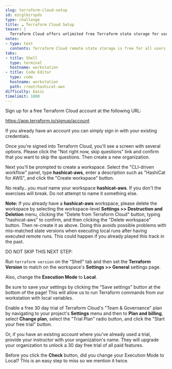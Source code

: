 ```yaml
---
slug: terraform-cloud-setup
id: e2cglbzrspds
type: challenge
title: ☁️ Terraform Cloud Setup
teaser: |
  Terraform Cloud offers unlimited free Terraform state storage for users. Safeguard your state files by storing them remotely in Terraform Cloud.
notes:
- type: text
  contents: Terraform Cloud remote state storage is free for all users.
tabs:
- title: Shell
  type: terminal
  hostname: workstation
- title: Code Editor
  type: code
  hostname: workstation
  path: /root/hashicat-aws
difficulty: basic
timelimit: 1800
---
```

Sign up for a free Terraform Cloud account at the following URL:

https://app.terraform.io/signup/account

If you already have an account you can simply sign in with your existing credentials.

Once you're signed into Terraform Cloud, you'll see a screen with several options. Please click the "Not right now, skip questions" link and confirm that you want to skip the questions. Then create a new organization.

Next you'll be prompted to create a workspace. Select the "CLI-driven workflow" panel, type **hashicat-aws**, enter a description such as "HashiCat for AWS", and click the "Create workspace" button.

No really...you *must* name your workspace **hashicat-aws**. If you don't the exercises will break. Do not attempt to name it something else.

**Note:** If you already have a **hashicat-aws** workspace, please delete the workspace by selecting the workspace-level **Settings >> Destruction and Deletion** menu, clicking the "Delete from Terraform Cloud" button, typing "hashicat-aws" to confirm, and then clicking the "Delete workspace" button. Then re-create it as above. Doing this avoids possible problems with mis-matched state versions when executing local runs after having executed remote runs. This could happen if you already played this track in the past.

DO NOT SKIP THIS NEXT STEP:

Run `terraform version` on the "Shell" tab and then set the **Terraform Version** to match on the workspace's **Settings >> General** settings page.

Also, change the **Execution Mode** to **Local**.

Be sure to save your settings by clicking the "Save settings" button at the bottom of the page! This will allow us to run Terraform commands from our workstation with local variables.

Enable a free 30 day trial of Terraform Cloud's "Team & Governance" plan by navigating to your project's **Settings** menu and then to **Plan and billing**, select **Change plan**, select the "Trial Plan" radio button, and click the "Start your free trial" button.

Or, if you have an existing account where you've already used a trial, provide your instructor with your organization's name. They will upgrade your organization to unlock a 30 day free trial of all paid features.

Before you click the **Check** button, did you change your Execution Mode to Local? This is an easy step to miss so we mention it twice.